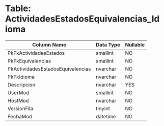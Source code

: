 # Table: ActividadesEstadosEquivalencias_Idioma

| Column Name | Data Type | Nullable |
|-------------|-----------|----------|
| PkFkActividadesEstados | smallint | NO |
| PkFkEquivalencias | smallint | NO |
| PkActividadesEstadosEquivalencias | nvarchar | NO |
| PkFkIdioma | nvarchar | NO |
| Descripcion | nvarchar | YES |
| UserMod | smallint | NO |
| HostMod | nvarchar | NO |
| VersionFila | tinyint | NO |
| FechaMod | datetime | NO |
